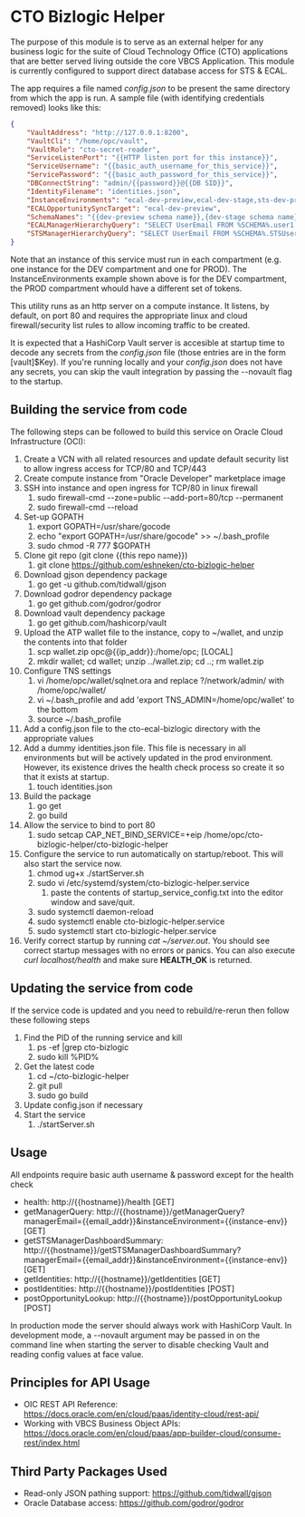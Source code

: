 # CTO Bizlogic Helper
The purpose of this module is to serve as an external helper for any business logic for the suite of Cloud Technology Office (CTO) applications that are better served living outside the core VBCS Application.  This module is currently configured to support direct database access for STS & ECAL.

The app requires a file named *config.json* to be present the same directory from which the app is run.  A sample file (with identifying credentials removed) looks like this:

```json
{
    "VaultAddress": "http://127.0.0.1:8200",
    "VaultCli": "/home/opc/vault",
    "VaultRole": "cto-secret-reader",
    "ServiceListenPort": "{{HTTP listen port for this instance}}",
    "ServiceUsername": "{{basic_auth_username_for_this_service}}",
    "ServicePassword": "{{basic_auth_password_for_this_service}}",
    "DBConnectString": "admin/{{password}}@{{DB SID}}",
    "IdentityFilename": "identities.json",
    "InstanceEnvironments": "ecal-dev-preview,ecal-dev-stage,sts-dev-preview,sts-dev-stage",
    "ECALOpportunitySyncTarget": "ecal-dev-preview",
    "SchemaNames": "{{dev-preview schema name}},{dev-stage schema name}},{prod-stage schema name}},{prod-live schema name}}",
    "ECALManagerHierarchyQuery": "SELECT UserEmail FROM %SCHEMA%.user1 u INNER JOIN %SCHEMA%.roletype rt ON u.rolename = rt.id WHERE rt.rolename = 'Manager' START WITH useremail = :1 CONNECT BY PRIOR useremail = manager",
    "STSManagerHierarchyQuery": "SELECT UserEmail FROM %SCHEMA%.STSUser u INNER JOIN %SCHEMA%.STSRole r ON u.rolename = r.id WHERE r.rolename = 'Manager' START WITH useremail = :1 CONNECT BY PRIOR useremail = manager"    
}
```
Note that an instance of this service must run in each compartment (e.g. one instance for the DEV compartment and one for PROD).  The InstanceEnvironments example shown above is for the DEV compartment, the PROD compartment whould have a different set of tokens.

This utility runs as an http server on a compute instance.  It listens, by default, on port 80 and requires the appropriate linux and cloud firewall/security list rules to allow incoming traffic to be created.  

It is expected that a HashiCorp Vault server is accesible at startup time to decode any secrets from the *config.json* file (those entries are in the form [vault]$Key).  If you're running locally and your *config.json* does not have any secrets, you can skip the vault integration by passing the --novault flag to the startup.

## Building the service from code
The following steps can be followed to build this service on Oracle Cloud Infrastructure (OCI):
1. Create a VCN with all related resources and update default security list to allow ingress access for TCP/80 and TCP/443
1. Create compute instance from "Oracle Developer" marketplace image
1. SSH into instance and open ingress for TCP/80 in linux firewall
    1. sudo firewall-cmd --zone=public --add-port=80/tcp --permanent
    1. sudo firewall-cmd --reload
1. Set-up GOPATH
    1. export GOPATH=/usr/share/gocode
    1. echo "export GOPATH=/usr/share/gocode" >> ~/.bash_profile
    1. sudo chmod -R 777 $GOPATH
1. Clone git repo (git clone {{this repo name}})
    1. git clone https://github.com/eshneken/cto-bizlogic-helper
1. Download gjson dependency package 
    1. go get -u github.com/tidwall/gjson
1. Download godror dependency package 
    1. go get github.com/godror/godror
1. Download vault dependency package
    1. go get github.com/hashicorp/vault
1. Upload the ATP wallet file to the instance, copy to ~/wallet, and unzip the contents into that folder
    1. scp wallet.zip opc@{{ip_addr}}:/home/opc; [LOCAL]
    1. mkdir wallet; cd wallet; unzip ../wallet.zip; cd ..; rm wallet.zip
1. Configure TNS settings
    1. vi /home/opc/wallet/sqlnet.ora and replace ?/network/admin/ with /home/opc/wallet/
    1. vi ~/.bash_profile and add 'export TNS_ADMIN=/home/opc/wallet' to the bottom
    1. source ~/.bash_profile
1. Add a config.json file to the cto-ecal-bizlogic directory with the appropriate values
1. Add a dummy identities.json file.  This file is necessary in all environments but will be actively updated in the prod environment.  However, its existence drives the health check process so create it so that it exists at startup.
    1. touch identities.json
1. Build the package
    1. go get
    1. go build
1. Allow the service to bind to port 80
    1. sudo setcap CAP_NET_BIND_SERVICE=+eip /home/opc/cto-bizlogic-helper/cto-bizlogic-helper
1. Configure the service to run automatically on startup/reboot.  This will also start the service now.
    1. chmod ug+x ./startServer.sh
    1. sudo vi /etc/systemd/system/cto-bizlogic-helper.service
        1. paste the contents of startup_service_config.txt into the editor window and save/quit.
    1. sudo systemctl daemon-reload
    1. sudo systemctl enable cto-bizlogic-helper.service
    1. sudo systemctl start cto-bizlogic-helper.service
1. Verify correct startup by running *cat ~/server.out*.  You should see correct startup messages with no errors or panics.  You can also execute *curl localhost/health* and make sure **HEALTH_OK** is returned.

## Updating the service from code
If the service code is updated and you need to rebuild/re-rerun then follow these following steps
1. Find the PID of the running service and kill
    1. ps -ef |grep cto-bizlogic
    1. sudo kill %PID%
1. Get the latest code
    1. cd ~/cto-bizlogic-helper
    1. git pull
    1. sudo go build
1. Update config.json if necessary
1. Start the service
    1. ./startServer.sh

## Usage
All endpoints require basic auth username & password except for the health check

* health:                           http://{{hostname}}/health [GET]
* getManagerQuery:                  http://{{hostname}}/getManagerQuery?managerEmail={{email_addr}}&instanceEnvironment={{instance-env}} [GET]
* getSTSManagerDashboardSummary:    http://{{hostname}}/getSTSManagerDashboardSummary?managerEmail={{email_addr}}&instanceEnvironment={{instance-env}} [GET]
* getIdentities:                    http://{{hostname}}/getIdentities [GET]
* postIdentities:                   http://{{hostname}}/postIdentities [POST]
* postOpportunityLookup:            http://{{hostname}}/postOpportunityLookup [POST]

In production mode the server should always work with HashiCorp Vault.  In development mode, a --novault argument may be passed
in on the command line when starting the server to disable checking Vault and reading config values at face value.

## Principles for API Usage
* OIC REST API Reference:  https://docs.oracle.com/en/cloud/paas/identity-cloud/rest-api/
* Working with VBCS Business Object APIs:  https://docs.oracle.com/en/cloud/paas/app-builder-cloud/consume-rest/index.html

## Third Party Packages Used

 * Read-only JSON pathing support:  https://github.com/tidwall/gjson
 * Oracle Database access:  https://github.com/godror/godror
